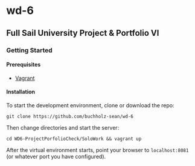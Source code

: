 # wd-6
## Full Sail University Project & Portfolio VI

### Getting Started

#### Prerequisites

* [Vagrant](https://vagrantup.com)

#### Installation

To start the development environment, clone or download the repo:

```
git clone https://github.com/buchholz-sean/wd-6
```

Then change directories and start the server:

```
cd WD6-ProjectPorfolioCheck/SoloWork && vagrant up
```

After the virtual environment starts, point your browser to `localhost:8081` (or whatever port you have configured).

